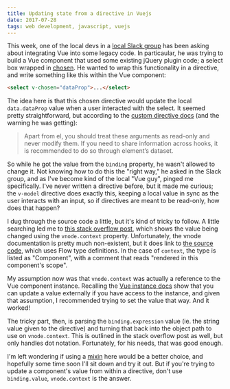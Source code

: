 ```yaml
---
title: Updating state from a directive in Vuejs
date: 2017-07-28
tags: web development, javascript, vuejs
---
```


This week, one of the local devs in a [local Slack group](https://azwebdevs.org/) has been asking about integrating Vue into some legacy code. In particaular, he was trying to build a Vue component that used some existing jQuery plugin code; a select box wrapped in [chosen](https://julesjanssen.github.io/chosen/). He wanted to wrap this functionality in a directive, and write something like this within the Vue component:

```html
<select v-chosen="dataProp">...</select>
```

The idea here is that this chosen directive would update the local `data.dataProp` value when a user interacted with the select. It seemed pretty straightforward, but according to the [custom directive docs](https://vuejs.org/v2/guide/custom-directive.html) (and the warning he was getting):

> Apart from el, you should treat these arguments as read-only and never modify them. If you need to share information across hooks, it is recommended to do so through element’s dataset.

So while he got the value from the `binding` property, he wasn't allowed to change it. Not knowing how to do this the "right way," he asked in the Slack group, and as I've become kind of the local "Vue guy", pinged me specifically. I've never written a directive before, but it made me curious; the `v-model` directive does exactly this, keeping a local value in sync as the user interacts with an input, so if directives are meant to be read-only, how does that happen?

I dug through the source code a little, but it's kind of tricky to follow. A little searching led me to [this stack overflow post](https://stackoverflow.com/questions/40009197/update-model-from-custom-directive-vuejs), which shows the value being changed using the `vnode.context` property. Unfortunately, the vnode documentation is pretty much non-existent, but it does link to [the source code](https://github.com/vuejs/vue/blob/fed602b90be89a43b4ec41b5a2e0a526d3a5f4a2/src/core/vdom/vnode.js), which uses Flow type definitions. In the case of `context`, the type is listed as "Component", with a comment that reads "rendered in this component's scope". 

My assumption now was that `vnode.context` was actually a reference to the Vue component instance. Recalling the [Vue instance docs](https://vuejs.org/v2/guide/instance.html#Properties-and-Methods) show that you can update a value externally if you have access to the instance, and given that assumption, I recommended trying to set the value that way. And it worked!

The tricky part, then, is parsing the `binding.expression` value (ie. the string value given to the directive) and turning that back into the object path to use on `vnode.context`. This is outlined in the stack overflow post as well, but only handles dot notation. Fortunately, for his needs, that was good enough.

I'm left wondering if using a [mixin](https://vuejs.org/v2/guide/mixins.html) here would be a better choice, and hopefully some time soon I'll sit down and try it out. But if you're trying to update a component's value from within a directive, don't use `binding.value`, `vnode.context` is the answer.